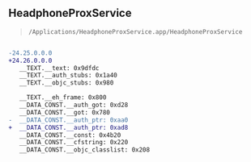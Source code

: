 ## HeadphoneProxService

> `/Applications/HeadphoneProxService.app/HeadphoneProxService`

```diff

-24.25.0.0.0
+24.26.0.0.0
   __TEXT.__text: 0x9dfdc
   __TEXT.__auth_stubs: 0x1a40
   __TEXT.__objc_stubs: 0x980

   __TEXT.__eh_frame: 0x800
   __DATA_CONST.__auth_got: 0xd28
   __DATA_CONST.__got: 0x780
-  __DATA_CONST.__auth_ptr: 0xaa0
+  __DATA_CONST.__auth_ptr: 0xad8
   __DATA_CONST.__const: 0x4b20
   __DATA_CONST.__cfstring: 0x220
   __DATA_CONST.__objc_classlist: 0x208

```
